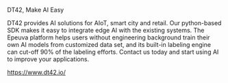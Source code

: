 DT42, Make AI Easy

DT42 provides AI solutions for AIoT, smart city and retail. Our python-based SDK makes it easy to integrate edge AI with the existing systems. The Epeuva platform helps users without engineering background train their own AI models from customized data set, and its built-in labeling engine can cut-off 90% of the labeling efforts. Contact us today and start using AI to improve your applications.

https://www.dt42.io/
